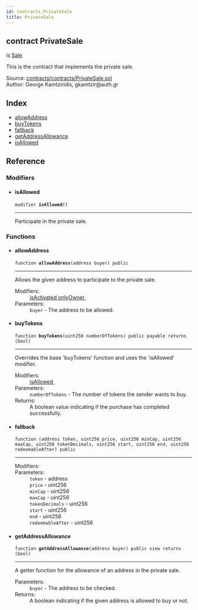 ```yaml
---
id: contracts_PrivateSale
title: PrivateSale
---
```


<div class="contract-doc"><div class="contract"><h2 class="contract-header"><span class="contract-kind">contract</span> PrivateSale</h2><p class="base-contracts"><span>is</span> <a href="contracts_Sale.html">Sale</a></p><p class="description">This is the contract that implements the private sale.</p><div class="source">Source: <a href="https://github.com/gkamtzir/Ethereum-ICO-Diploma-Thesis/blob/v1.0.0/contracts/contracts/PrivateSale.sol" target="_blank">contracts/contracts/PrivateSale.sol</a></div><div class="author">Author: George Kamtziridis, gkamtzir@auth.gr</div></div><div class="index"><h2>Index</h2><ul><li><a href="contracts_PrivateSale.html#allowAddress">allowAddress</a></li><li><a href="contracts_PrivateSale.html#buyTokens">buyTokens</a></li><li><a href="contracts_PrivateSale.html#">fallback</a></li><li><a href="contracts_PrivateSale.html#getAddressAllowance">getAddressAllowance</a></li><li><a href="contracts_PrivateSale.html#isAllowed">isAllowed</a></li></ul></div><div class="reference"><h2>Reference</h2><div class="modifiers"><h3>Modifiers</h3><ul><li><div class="item modifier"><span id="isAllowed" class="anchor-marker"></span><h4 class="name">isAllowed</h4><div class="body"><code class="signature">modifier <strong>isAllowed</strong><span>() </span></code><hr/><div class="description"><p>Participate in the private sale.</p></div></div></div></li></ul></div><div class="functions"><h3>Functions</h3><ul><li><div class="item function"><span id="allowAddress" class="anchor-marker"></span><h4 class="name">allowAddress</h4><div class="body"><code class="signature">function <strong>allowAddress</strong><span>(address buyer) </span><span>public </span></code><hr/><div class="description"><p>Allows the given address to participate to the private sale.</p></div><dl><dt><span class="label-modifiers">Modifiers:</span></dt><dd><a href="contracts_Status.html#isActivated">isActivated </a><a href="contracts_Sale.html#onlyOwner">onlyOwner </a></dd><dt><span class="label-parameters">Parameters:</span></dt><dd><div><code>buyer</code> - The address to be allowed.</div></dd></dl></div></div></li><li><div class="item function"><span id="buyTokens" class="anchor-marker"></span><h4 class="name">buyTokens</h4><div class="body"><code class="signature">function <strong>buyTokens</strong><span>(uint256 numberOfTokens) </span><span>public </span><span>payable </span><span>returns  (bool) </span></code><hr/><div class="description"><p>Overrides the base &#x27;buyTokens&#x27; function and uses the &#x27;isAllowed&#x27; modifier.</p></div><dl><dt><span class="label-modifiers">Modifiers:</span></dt><dd><a href="contracts_PrivateSale.html#isAllowed">isAllowed </a></dd><dt><span class="label-parameters">Parameters:</span></dt><dd><div><code>numberOfTokens</code> - The number of tokens the sender wants to buy.</div></dd><dt><span class="label-return">Returns:</span></dt><dd>A boolean value indicating if the purchase has completed successfully.</dd></dl></div></div></li><li><div class="item function"><span id="fallback" class="anchor-marker"></span><h4 class="name">fallback</h4><div class="body"><code class="signature">function <strong></strong><span>(address token, uint256 price, uint256 minCap, uint256 maxCap, uint256 tokenDecimals, uint256 start, uint256 end, uint256 redeemableAfter) </span><span>public </span></code><hr/><dl><dt><span class="label-modifiers">Modifiers:</span></dt><dd></dd><dt><span class="label-parameters">Parameters:</span></dt><dd><div><code>token</code> - address</div><div><code>price</code> - uint256</div><div><code>minCap</code> - uint256</div><div><code>maxCap</code> - uint256</div><div><code>tokenDecimals</code> - uint256</div><div><code>start</code> - uint256</div><div><code>end</code> - uint256</div><div><code>redeemableAfter</code> - uint256</div></dd></dl></div></div></li><li><div class="item function"><span id="getAddressAllowance" class="anchor-marker"></span><h4 class="name">getAddressAllowance</h4><div class="body"><code class="signature">function <strong>getAddressAllowance</strong><span>(address buyer) </span><span>public </span><span>view </span><span>returns  (bool) </span></code><hr/><div class="description"><p>A getter function for the allowance of an address in the private sale.</p></div><dl><dt><span class="label-parameters">Parameters:</span></dt><dd><div><code>buyer</code> - The address to be checked.</div></dd><dt><span class="label-return">Returns:</span></dt><dd>A boolean indicating if the given address is allowed to buy or not.</dd></dl></div></div></li></ul></div></div></div>
